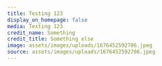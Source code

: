 ```yaml
---
title: Testing 123
display_on_homepage: false
media: Testing 123
credit_name: Something
credit_title: Something else
image: assets/images/uploads/1676452592706.jpeg
source: assets/images/uploads/1676452592706.jpeg
---
```

